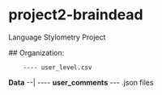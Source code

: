 # project2-braindead
Language Stylometry Project


## Organization:
        
        ---- user_level.csv
**Data** --|
        ---- **user_comments** --- .json files
       

